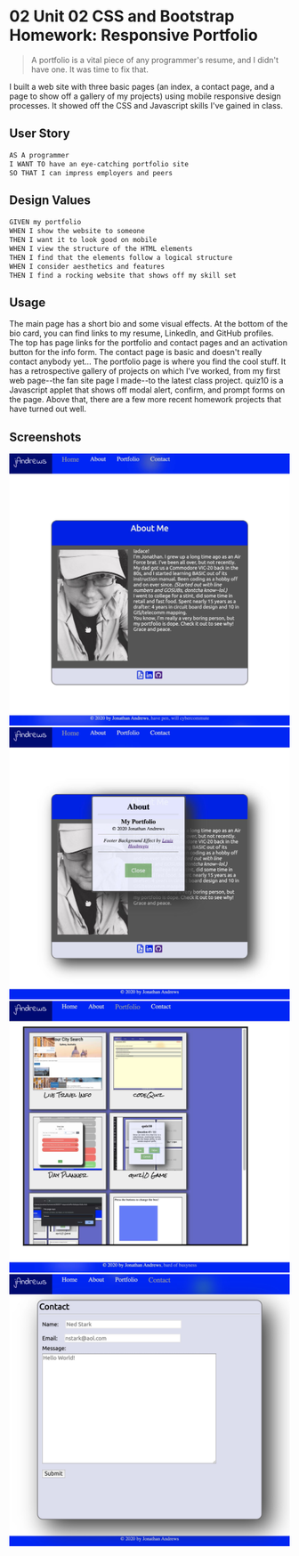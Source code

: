 # 02 Unit 02 CSS and Bootstrap Homework: Responsive Portfolio

> A portfolio is a vital piece of any programmer's resume, and I didn't have one.
> It was time to fix that.

I built a web site with three basic pages (an index, a contact page, and a page
to show off a gallery of my projects) using mobile responsive design processes. 
It showed off the CSS and Javascript skills I've gained in class.

## User Story

```
AS A programmer
I WANT TO have an eye-catching portfolio site
SO THAT I can impress employers and peers
```

## Design Values

```
GIVEN my portfolio
WHEN I show the website to someone
THEN I want it to look good on mobile
WHEN I view the structure of the HTML elements
THEN I find that the elements follow a logical structure
WHEN I consider aesthetics and features
THEN I find a rocking website that shows off my skill set
```

## Usage

The main page has a short bio and some visual effects. At the bottom of the bio card, you can find links to my resume, LinkedIn, and GitHub profiles. The top has page links for the portfolio and contact pages and an activation button for the info form.
The contact page is basic and doesn't really contact anybody yet...
The portfolio page is where you find the cool stuff. It has a retrospective gallery of projects on which I've worked, from my first web page--the fan site page I made--to the latest class project. quiz10 is a Javascript applet that shows off modal alert, confirm, and prompt forms on the page. Above that, there are a few more recent homework projects that have turned out well.

## Screenshots

![index page](./Assets/Images/Index_ScreenShot.jpg)
![about page](./Assets/Images/About_ScreenShot.jpg)
![gallery page](./Assets/Images/Portfolio_ScreenShot.jpg)
![contact page](./Assets/Images/Contact_ScreenShot.jpg)
